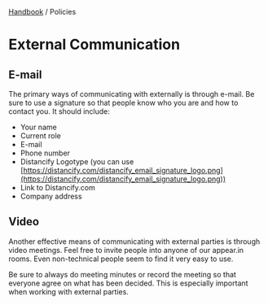 [Handbook](../README.md) / Policies

# External Communication

## E-mail

The primary ways of communicating with externally is through e-mail. Be sure to use a signature so that people know who you are and how to contact you. It should include:

- Your name
- Current role
- E-mail
- Phone number
- Distancify Logotype (you can use [https://distancify.com/distancify_email_signature_logo.png](https://distancify.com/distancify_email_signature_logo.png))
- Link to Distancify.com
- Company address

## Video

Another effective means of communicating with external parties is through video meetings. Feel free to invite people into anyone of our appear.in rooms. Even non-technical people seem to find it very easy to use.

Be sure to always do meeting minutes or record the meeting so that everyone agree on what has been decided. This is especially important when working with external parties.